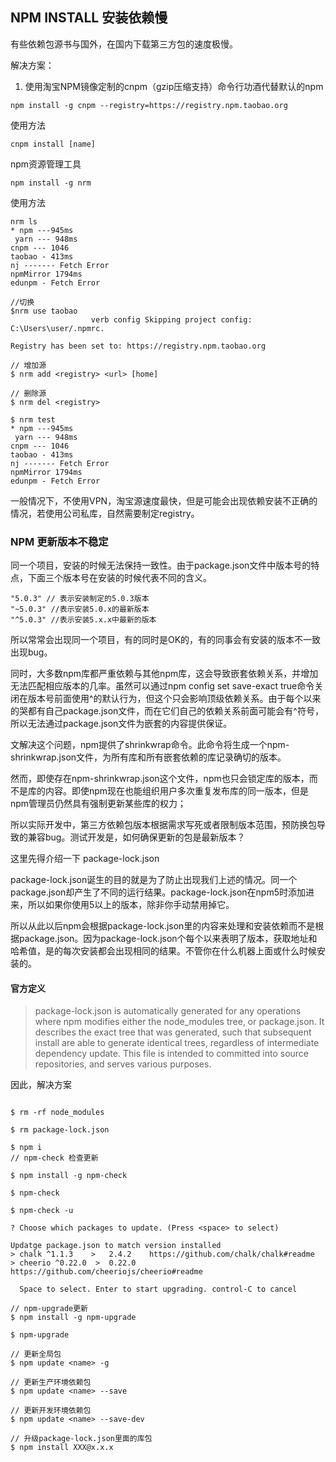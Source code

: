## NPM INSTALL 安装依赖慢

有些依赖包源书与国外，在国内下载第三方包的速度极慢。

解决方案：

1. 使用淘宝NPM镜像定制的cnpm（gzip压缩支持）命令行功酒代替默认的npm

```
npm install -g cnpm --registry=https://registry.npm.taobao.org
```

使用方法

```
cnpm install [name]
```

npm资源管理工具

```
npm install -g nrm
```

使用方法

```
nrm ls
* npm ---945ms
 yarn --- 948ms
cnpm --- 1046
taobao - 413ms
nj ------- Fetch Error
npmMirror 1794ms
edunpm - Fetch Error

//切换
$nrm use taobao
                  verb config Skipping project config: C:\Users\user/.npmrc.

Registry has been set to: https://registry.npm.taobao.org

// 增加源
$ nrm add <registry> <url> [home]

// 删除源
$ nrm del <registry>

$ nrm test
* npm ---945ms
 yarn --- 948ms
cnpm --- 1046
taobao - 413ms
nj ------- Fetch Error
npmMirror 1794ms
edunpm - Fetch Error
```

一般情况下，不使用VPN，淘宝源速度最快，但是可能会出现依赖安装不正确的情况，若使用公司私库，自然需要制定registry。

### NPM 更新版本不稳定

同一个项目，安装的时候无法保持一致性。由于package.json文件中版本号的特点，下面三个版本号在安装的时候代表不同的含义。

```
"5.0.3" // 表示安装制定的5.0.3版本
"~5.0.3" //表示安装5.0.x的最新版本
"^5.0.3" //表示安装5.x.x中最新的版本
```

所以常常会出现同一个项目，有的同时是OK的，有的同事会有安装的版本不一致出现bug。

同时，大多数npm库都严重依赖与其他npm库，这会导致嵌套依赖关系，并增加无法匹配相应版本的几率。虽然可以通过npm config set save-exact true命令关闭在版本号前面使用^的默认行为，但这个只会影响顶级依赖关系。由于每个以来的哭都有自己package.json文件，而在它们自己的依赖关系前面可能会有^符号，所以无法通过package.json文件为嵌套的内容提供保证。

文解决这个问题，npm提供了shrinkwrap命令。此命令将生成一个npm-shrinkwrap.json文件，为所有库和所有嵌套依赖的库记录确切的版本。

然而，即使存在npm-shrinkwrap.json这个文件，npm也只会锁定库的版本，而不是库的内容。即使npm现在也能组织用户多次重复发布库的同一版本，但是npm管理员仍然具有强制更新某些库的权力；

所以实际开发中，第三方依赖包版本根据需求写死或者限制版本范围，预防换包导致的兼容bug。测试开发是，如何确保更新的包是最新版本？

这里先得介绍一下 package-lock.json

package-lock.json诞生的目的就是为了防止出现我们上述的情况。同一个package.json却产生了不同的运行结果。package-lock.json在npm5时添加进来，所以如果你使用5以上的版本，除非你手动禁用掉它。

所以从此以后npm会根据package-lock.json里的内容来处理和安装依赖而不是根据package.json。因为package-lock.json个每个以来表明了版本，获取地址和哈希值，是的每次安装都会出现相同的结果。不管你在什么机器上面或什么时候安装的。

#### 官方定义

> package-lock.json is automatically generated for any operations where npm modifies either the node_modules tree, or package.json. It describes the exact tree that was generated, such that subsequent install are able to generate identical trees, regardless of intermediate dependency update. This file is intended to committed into source repositories, and serves various purposes.

因此，解决方案

```

$ rm -rf node_modules

$ rm package-lock.json

$ npm i
// npm-check 检查更新

$ npm install -g npm-check

$ npm-check

$ npm-check -u

? Choose which packages to update. (Press <space> to select)

Updatge package.json to match version installed
> chalk ^1.1.3    >   2.4.2    https://github.com/chalk/chalk#readme
> cheerio ^0.22.0  >  0.22.0    https://github.com/cheeriojs/cheerio#readme

  Space to select. Enter to start upgrading. control-C to cancel

// npm-upgrade更新
$ npm install -g npm-upgrade

$ npm-upgrade

// 更新全局包
$ npm update <name> -g

// 更新生产环境依赖包
$ npm update <name> --save

// 更新开发环境依赖包
$ npm update <name> --save-dev

// 升级package-lock.json里面的库包
$ npm install XXX@x.x.x

```
